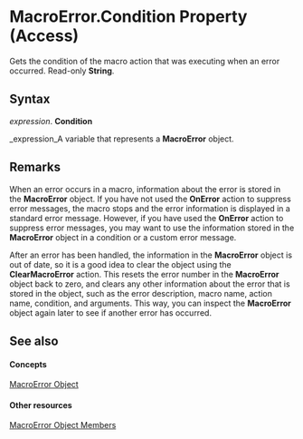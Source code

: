 
# MacroError.Condition Property (Access)

Gets the condition of the macro action that was executing when an error occurred. Read-only  **String**.


## Syntax

 _expression_. **Condition**

 _expression_A variable that represents a  **MacroError** object.


## Remarks

When an error occurs in a macro, information about the error is stored in the  **MacroError** object. If you have not used the **OnError** action to suppress error messages, the macro stops and the error information is displayed in a standard error message. However, if you have used the **OnError** action to suppress error messages, you may want to use the information stored in the **MacroError** object in a condition or a custom error message.

After an error has been handled, the information in the  **MacroError** object is out of date, so it is a good idea to clear the object using the **ClearMacroError** action. This resets the error number in the **MacroError** object back to zero, and clears any other information about the error that is stored in the object, such as the error description, macro name, action name, condition, and arguments. This way, you can inspect the **MacroError** object again later to see if another error has occurred.


## See also


#### Concepts


 [MacroError Object](556c4fdb-c88e-a102-bccd-71bd53c9cffb.md)
#### Other resources


 [MacroError Object Members](43288575-7577-6750-6822-cc4b7ddbb9e7.md)
